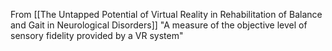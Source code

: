 From [[The Untapped Potential of Virtual Reality in Rehabilitation of Balance and Gait in Neurological Disorders]]
"A measure of the objective level of sensory fidelity provided by a VR system"